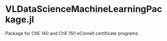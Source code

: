 # VLDataScienceMachineLearningPackage.jl
Package for ChE 140 and ChE 150 eCornell certificate programs. 
